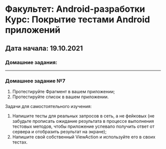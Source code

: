 # Факультет: Android-разработки<br>Курс: Покрытие тестами Android приложений
## Дата начала: 19.10.2021
### Домашние задания:
---
### Домашнее задание №7
1. Протестируйте Фрагмент в вашем приложении;
2. Протестируйте список в вашем приложении.

Задачи для самостоятельного изучения:
1. Напишите тесты для реальных запросов в сеть, а не фейковых (не забудьте прописать ожидание результата в процессе выполнения тестовых методов, чтобы приложение успевало получить ответ от сервера и отобразить результат на экране);
2. Напишите свой собственный ViewAction и используйте его в своих тестах.
